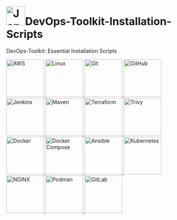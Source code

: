 # <a href="https://www.jenkins.io"><img src="https://cdn-icons-png.flaticon.com/512/6419/6419040.png" alt="Jenkins" width="50"></a>DevOps-Toolkit-Installation-Scripts

DevOps-Toolkit: Essential Installation Scripts

<a href="https://aws.amazon.com">
  <img src="https://www.svgrepo.com/show/376356/aws.svg" alt="AWS" width="100">
</a>
<a href="https://www.kernel.org">
  <img src="https://www.svgrepo.com/show/354004/linux-tux.svg" alt="Linux" width="100">
</a>
<a href="https://git-scm.com">
  <img src="https://www.svgrepo.com/show/452210/git.svg" alt="Git" width="100">
</a>
<a href="https://github.com">
  <img src="https://www.svgrepo.com/show/475654/github-color.svg" alt="GitHub" width="100">
</a>
<a href="https://www.jenkins.io">
  <img src="https://get.jenkins.io/art/jenkins-logo/logo.svg" alt="Jenkins" width="100">
</a>
<a href="https://maven.apache.org">
  <img src="https://www.svgrepo.com/show/354051/maven.svg" alt="Maven" width="100">
</a>
<a href="https://www.terraform.io">
  <img src="https://www.svgrepo.com/show/448253/terraform.svg" alt="Terraform" width="100">
</a>
<a href="https://github.com/tonistiigi/trivy">
  <img src="https://trivy.dev/v0.46/imgs/logo.png" alt="Trivy" width="100">
</a>
<a href="https://www.docker.com">
  <img src="https://www.svgrepo.com/show/303231/docker-logo.svg" alt="Docker" width="100">
</a>
<a href="https://neilkillen.com/wp-content/uploads/2020/03/docker-compose.png">
  <img src="https://neilkillen.com/wp-content/uploads/2020/03/docker-compose.png" alt="Docker Compose" width="100">
</a>
<a href="https://www.ansible.com">
  <img src="https://www.svgrepo.com/show/353399/ansible.svg" alt="Ansible" width="100">
</a>
<a href="https://kubernetes.io">
  <img src="https://www.svgrepo.com/show/376331/kubernetes.svg" alt="Kubernetes" width="100">
</a>
<a href="https://www.svgrepo.com/show/373924/nginx.svg">
  <img src="https://www.svgrepo.com/show/373924/nginx.svg" alt="NGINX" width="100">
</a>
<a href="https://darumatic.com/media/blog_pics/2020_07/podman.png">
  <img src="https://darumatic.com/media/blog_pics/2020_07/podman.png" alt="Podman" width="100">
</a>
<a href="https://i0.wp.com/leeno.org/wp-content/uploads/2018/06/GitLab_Logo.svg_.png?fit=960%2C887&ssl=1">
  <img src="https://i0.wp.com/leeno.org/wp-content/uploads/2018/06/GitLab_Logo.svg_.png?fit=960%2C887&ssl=1" alt="GitLab" width="100">
</a>


